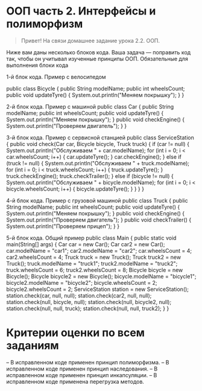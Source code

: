 # ООП часть 2. Интерфейсы и полиморфизм

> Привет! На связи домашнее задание урока 2.2. ООП.

Ниже вам даны несколько блоков кода. Ваша задача — поправить код так, чтобы он учитывал изученные принципы ООП.
Обязательные для выполнения блоки кода

1-й блок кода. Пример с велосипедом

public class Bicycle {
    public String modelName;
    public int wheelsCount;
    public void updateTyre() {
        System.out.println("Меняем покрышку");
    }
}

2-й блок кода. Пример с машиной
public class Car {
    public String modelName;
    public int wheelsCount;
    public void updateTyre() {
        System.out.println("Меняем покрышку");
    }
    public void checkEngine() {
        System.out.println("Проверяем двигатель");
    }
}

3-й блок кода. Пример с сервисной станцией
public class ServiceStation {
    public void check(Car car, Bicycle bicycle, Truck truck) {
        if (car != null) {
            System.out.println("Обслуживаем " + car.modelName);
            for (int i = 0; i < car.wheelsCount; i++) {
                car.updateTyre();
            }
            car.checkEngine();
        } else if (truck != null) {
            System.out.println("Обслуживаем " + truck.modelName);
            for (int i = 0; i < truck.wheelsCount; i++) {
                truck.updateTyre();
            }
            truck.checkEngine();
            truck.checkTrailer();
        } else if (bicycle != null) {
            System.out.println("Обслуживаем " + bicycle.modelName);
            for (int i = 0; i < bicycle.wheelsCount; i++) {
                bicycle.updateTyre();
            }
        }
    }
}

4-й блок кода. Пример с грузовой машиной
public class Truck {
    public String modelName;
    public int wheelsCount;
    public void updateTyre() {
        System.out.println("Меняем покрышку");
    }
    public void checkEngine() {
        System.out.println("Проверяем двигатель");
    }
    public void checkTrailer() {
        System.out.println("Проверяем прицеп");
    }
}

5-й блок кода. Общий пример
public class Main {
    public static void main(String[] args) {
        Car car = new Car();
        Car car2 = new Car();
        car.modelName = "car1";
        car2.modelName = "car2";
        car.wheelsCount = 4;
        car2.wheelsCount = 4;
        Truck truck = new Truck();
        Truck truck2 = new Truck();
        truck.modelName = "truck1";
        truck2.modelName = "truck2";
        truck.wheelsCount = 6;
        truck2.wheelsCount = 8;
        Bicycle bicycle = new Bicycle();
        Bicycle bicycle2 = new Bicycle();
        bicycle.modelName = "bicycle1";
        bicycle2.modelName = "bicycle2";
        bicycle.wheelsCount = 2;
        bicycle2.wheelsCount = 2;
        ServiceStation station = new ServiceStation();
        station.check(car, null, null);
        station.check(car2, null, null);
        station.check(null, bicycle, null);
        station.check(null, bicycle2, null);
        station.check(null, null, truck);
        station.check(null, null, truck2);
    }
}

# Критерии оценки по всем заданиям
  – В исправленном коде применен принцип полиморфизма.
  – В исправленном коде применен принцип наследования.
  – В исправленном коде применен принцип инкапсуляции.
  – В исправленном коде применена перегрузка методов.
